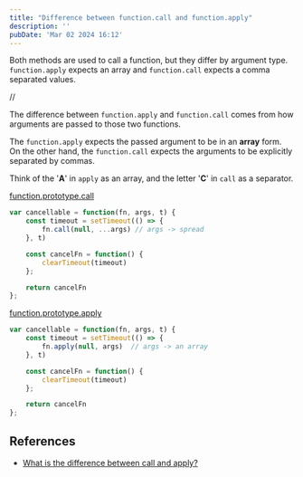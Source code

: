 ```yaml
---
title: "Difference between function.call and function.apply"
description: ''
pubDate: 'Mar 02 2024 16:12'
---
```



Both methods are used to call a function, but they differ by argument type. `function.apply` expects an array and `function.call` expects a comma separated values.

//

The difference between `function.apply` and `function.call` comes from how arguments are passed to those two functions.

The `function.apply` expects the passed argument to be in an **array** form. On the other hand, the `function.call` expects the arguments to be explicitly separated by commas.

Think of the '**A**' in `apply` as an array, and the letter '**C**' in `call` as a separator.

[function.prototype.call](https://developer.mozilla.org/en-US/docs/Web/JavaScript/Reference/Global_Objects/Function/call)
```js
var cancellable = function(fn, args, t) {
    const timeout = setTimeout(() => {
        fn.call(null, ...args) // args -> spread
    }, t)

    const cancelFn = function() {
        clearTimeout(timeout)
    };

    return cancelFn
};
```

[function.prototype.apply](https://developer.mozilla.org/en-US/docs/Web/JavaScript/Reference/Global_Objects/Function/apply)
```js
var cancellable = function(fn, args, t) {
    const timeout = setTimeout(() => {
        fn.apply(null, args)  // args -> an array
    }, t)

    const cancelFn = function() {
        clearTimeout(timeout)
    };

    return cancelFn
};
```

## References
- [What is the difference between call and apply?](https://stackoverflow.com/questions/1986896/what-is-the-difference-between-call-and-apply)